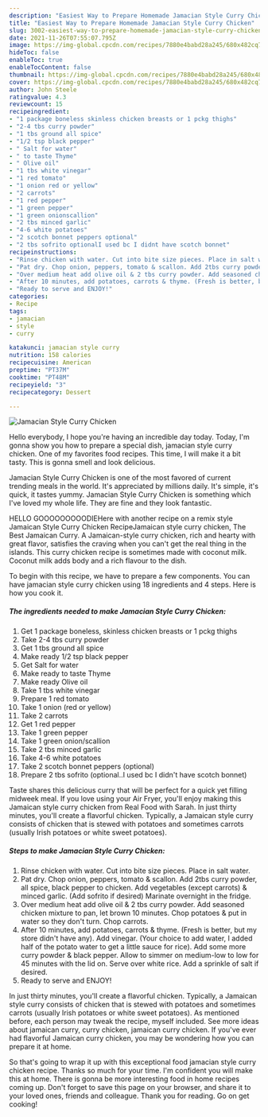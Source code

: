 ```yaml
---
description: "Easiest Way to Prepare Homemade Jamacian Style Curry Chicken"
title: "Easiest Way to Prepare Homemade Jamacian Style Curry Chicken"
slug: 3002-easiest-way-to-prepare-homemade-jamacian-style-curry-chicken
date: 2021-11-26T07:55:07.795Z
image: https://img-global.cpcdn.com/recipes/7880e4babd28a245/680x482cq70/jamacian-style-curry-chicken-recipe-main-photo.jpg
hideToc: false
enableToc: true
enableTocContent: false
thumbnail: https://img-global.cpcdn.com/recipes/7880e4babd28a245/680x482cq70/jamacian-style-curry-chicken-recipe-main-photo.jpg
cover: https://img-global.cpcdn.com/recipes/7880e4babd28a245/680x482cq70/jamacian-style-curry-chicken-recipe-main-photo.jpg
author: John Steele
ratingvalue: 4.3
reviewcount: 15
recipeingredient:
- "1 package boneless skinless chicken breasts or 1 pckg thighs"
- "2-4 tbs curry powder"
- "1 tbs ground all spice"
- "1/2 tsp black pepper"
- " Salt for water"
- " to taste Thyme"
- " Olive oil"
- "1 tbs white vinegar"
- "1 red tomato"
- "1 onion red or yellow"
- "2 carrots"
- "1 red pepper"
- "1 green pepper"
- "1 green onionscallion"
- "2 tbs minced garlic"
- "4-6 white potatoes"
- "2 scotch bonnet peppers optional"
- "2 tbs sofrito optionalI used bc I didnt have scotch bonnet"
recipeinstructions:
- "Rinse chicken with water. Cut into bite size pieces. Place in salt water."
- "Pat dry. Chop onion, peppers, tomato & scallon. Add 2tbs curry powder, all spice, black pepper to chicken. Add vegetables (except carrots) & minced garlic. (Add sofrito if desired) Marinate overnight in the fridge."
- "Over medium heat add olive oil & 2 tbs curry powder. Add seasoned chicken mixture to pan, let brown 10 minutes. Chop potatoes & put in water so they don&#39;t turn. Chop carrots."
- "After 10 minutes, add potatoes, carrots & thyme. (Fresh is better, but my store didn&#39;t have any). Add vinegar. (Your choice to add water, I added half of the potato water to get a little sauce for rice). Add some more curry powder & black pepper. Allow to simmer on medium-low to low for 45 minutes with the lid on. Serve over white rice. Add a sprinkle of salt if desired."
- "Ready to serve and ENJOY!"
categories:
- Recipe
tags:
- jamacian
- style
- curry

katakunci: jamacian style curry 
nutrition: 158 calories
recipecuisine: American
preptime: "PT37M"
cooktime: "PT48M"
recipeyield: "3"
recipecategory: Dessert

---
```



![Jamacian Style Curry Chicken](https://img-global.cpcdn.com/recipes/7880e4babd28a245/680x482cq70/jamacian-style-curry-chicken-recipe-main-photo.jpg)

Hello everybody, I hope you're having an incredible day today. Today, I'm gonna show you how to prepare a special dish, jamacian style curry chicken. One of my favorites food recipes. This time, I will make it a bit tasty. This is gonna smell and look delicious.

Jamacian Style Curry Chicken is one of the most favored of current trending meals in the world. It's appreciated by millions daily. It's simple, it's quick, it tastes yummy. Jamacian Style Curry Chicken is something which I've loved my whole life. They are fine and they look fantastic.

HELLO GOOOOOOOOODIEHere with another recipe on a remix style Jamaican Style Curry Chicken RecipeJamaican style curry chicken, The Best Jamaican Curry. A Jamaican-style curry chicken, rich and hearty with great flavor, satisfies the craving when you can&#39;t get the real thing in the islands. This curry chicken recipe is sometimes made with coconut milk. Coconut milk adds body and a rich flavour to the dish.


To begin with this recipe, we have to prepare a few components. You can have jamacian style curry chicken using 18 ingredients and 4 steps. Here is how you cook it.

<!--inarticleads1-->

##### The ingredients needed to make Jamacian Style Curry Chicken:

1. Get 1 package boneless, skinless chicken breasts or 1 pckg thighs
1. Take 2-4 tbs curry powder
1. Get 1 tbs ground all spice
1. Make ready 1/2 tsp black pepper
1. Get  Salt for water
1. Make ready  to taste Thyme
1. Make ready  Olive oil
1. Take 1 tbs white vinegar
1. Prepare 1 red tomato
1. Take 1 onion (red or yellow)
1. Take 2 carrots
1. Get 1 red pepper
1. Take 1 green pepper
1. Take 1 green onion/scallion
1. Take 2 tbs minced garlic
1. Take 4-6 white potatoes
1. Take 2 scotch bonnet peppers (optional)
1. Prepare 2 tbs sofrito (optional..I used bc I didn&#39;t have scotch bonnet)


Taste shares this delicious curry that will be perfect for a quick yet filling midweek meal. If you love using your Air Fryer, you&#39;ll enjoy making this Jamaican style curry chicken from Real Food with Sarah. In just thirty minutes, you&#39;ll create a flavorful chicken. Typically, a Jamaican style curry consists of chicken that is stewed with potatoes and sometimes carrots (usually Irish potatoes or white sweet potatoes). 

<!--inarticleads2-->

##### Steps to make Jamacian Style Curry Chicken:

1. Rinse chicken with water. Cut into bite size pieces. Place in salt water.
1. Pat dry. Chop onion, peppers, tomato & scallon. Add 2tbs curry powder, all spice, black pepper to chicken. Add vegetables (except carrots) & minced garlic. (Add sofrito if desired) Marinate overnight in the fridge.
1. Over medium heat add olive oil & 2 tbs curry powder. Add seasoned chicken mixture to pan, let brown 10 minutes. Chop potatoes & put in water so they don&#39;t turn. Chop carrots.
1. After 10 minutes, add potatoes, carrots & thyme. (Fresh is better, but my store didn&#39;t have any). Add vinegar. (Your choice to add water, I added half of the potato water to get a little sauce for rice). Add some more curry powder & black pepper. Allow to simmer on medium-low to low for 45 minutes with the lid on. Serve over white rice. Add a sprinkle of salt if desired.
1. Ready to serve and ENJOY!

In just thirty minutes, you&#39;ll create a flavorful chicken. Typically, a Jamaican style curry consists of chicken that is stewed with potatoes and sometimes carrots (usually Irish potatoes or white sweet potatoes). As mentioned before, each person may tweak the recipe, myself included. See more ideas about jamaican curry, curry chicken, jamaican curry chicken. If you&#39;ve ever had flavorful Jamaican curry chicken, you may be wondering how you can prepare it at home. 

So that's going to wrap it up with this exceptional food jamacian style curry chicken recipe. Thanks so much for your time. I'm confident you will make this at home. There is gonna be more interesting food in home recipes coming up. Don't forget to save this page on your browser, and share it to your loved ones, friends and colleague. Thank you for reading. Go on get cooking!
